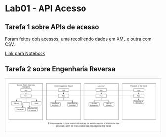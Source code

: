 # Lab01 - API Acesso

## Tarefa 1 sobre APIs de acesso

Foram feitos dois acessos, uma recolhendo dados em XML e outra com CSV.

[Link para Notebook](link)

## Tarefa 2 sobre Engenharia Reversa

<img src="./images/datasets.png" style="width:1000px">
